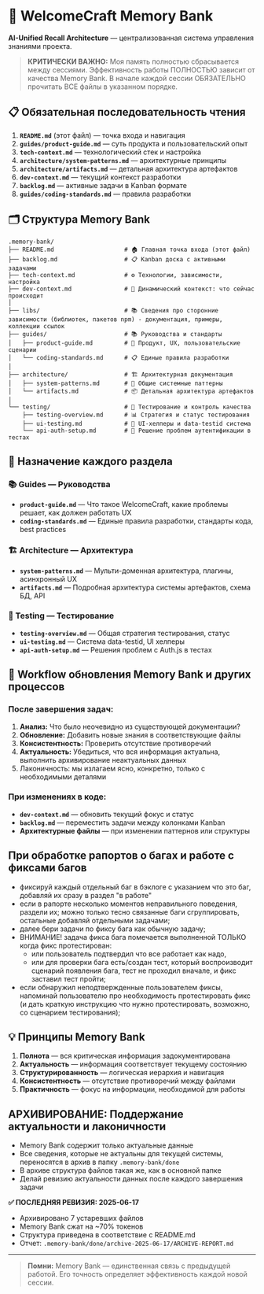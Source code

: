 # 🧠 WelcomeCraft Memory Bank

**AI-Unified Recall Architecture** — централизованная система управления знаниями проекта.

> **КРИТИЧЕСКИ ВАЖНО:** Моя память полностью сбрасывается между сессиями. Эффективность работы ПОЛНОСТЬЮ зависит от качества Memory Bank. В начале каждой сессии ОБЯЗАТЕЛЬНО прочитать ВСЕ файлы в указанном порядке.

## 📋 Обязательная последовательность чтения

1. **`README.md`** (этот файл) — точка входа и навигация
2. **`guides/product-guide.md`** — суть продукта и пользовательский опыт  
3. **`tech-context.md`** — технологический стек и настройка
4. **`architecture/system-patterns.md`** — архитектурные принципы
5. **`architecture/artifacts.md`** — детальная архитектура артефактов
6. **`dev-context.md`** — текущий контекст разработки
7. **`backlog.md`** — активные задачи в Kanban формате
8. **`guides/coding-standards.md`** — правила разработки

## 🗂️ Структура Memory Bank

```
.memory-bank/
├── README.md                    # 🏠 Главная точка входа (этот файл)
├── backlog.md                   # 📋 Kanban доска с активными задачами
├── tech-context.md              # ⚙️ Технологии, зависимости, настройка
├── dev-context.md               # 🔄 Динамический контекст: что сейчас происходит
│
├── libs/                        # 📚 Сведения про сторонние зависимости (библиотек, пакетов npm) - документация, примеры, коллекции ссылок
├── guides/                      # 📚 Руководства и стандарты
│   ├── product-guide.md         # 🎯 Продукт, UX, пользовательские сценарии
│   └── coding-standards.md      # 📋 Единые правила разработки
│
├── architecture/                # 🏗️ Архитектурная документация
│   ├── system-patterns.md       # 🔧 Общие системные паттерны
│   └── artifacts.md             # 📦 Детальная архитектура артефактов
│
└── testing/                     # 🧪 Тестирование и контроль качества
    ├── testing-overview.md      # 📊 Стратегия и статус тестирования
    ├── ui-testing.md            # 🎯 UI-хелперы и data-testid система
    └── api-auth-setup.md        # 🔐 Решение проблем аутентификации в тестах
```

## 🎯 Назначение каждого раздела

### 📚 Guides — Руководства
- **`product-guide.md`** — Что такое WelcomeCraft, какие проблемы решает, как должен работать UX
- **`coding-standards.md`** — Единые правила разработки, стандарты кода, best practices

### 🏗️ Architecture — Архитектура  
- **`system-patterns.md`** — Мульти-доменная архитектура, плагины, асинхронный UX
- **`artifacts.md`** — Подробная архитектура системы артефактов, схема БД, API

### 🧪 Testing — Тестирование
- **`testing-overview.md`** — Общая стратегия тестирования, статус
- **`ui-testing.md`** — Система data-testid, UI хелперы
- **`api-auth-setup.md`** — Решения проблем с Auth.js в тестах

## 🔄 Workflow обновления Memory Bank и других процессов

### После завершения задач:
1. **Анализ:** Что было неочевидно из существующей документации?
2. **Обновление:** Добавить новые знания в соответствующие файлы
3. **Консистентность:** Проверить отсутствие противоречий
4. **Актуальность:** Убедиться, что вся информация актуальна, выполнить архивирование неактуальных данных
5. Лаконичность: мы излагаем ясно, конкретно, только с необходимыми деталями 

### При изменениях в коде:
- **`dev-context.md`** — обновить текущий фокус и статус
- **`backlog.md`** — переместить задачи между колонками Kanban
- **Архитектурные файлы** — при изменении паттернов или структуры

## При обработке рапортов о багах и работе с фиксами багов

- фиксируй каждый отдельный баг в бэклоге с указанием что это баг, добавляй их сразу в раздел "в работе"
- если в рапорте несколько моментов неправильного поведения, раздели их; можно только тесно связанные баги сгруппировать, остальные добавляй отдельными задачами; 
- далее бери задачи по фиксу бага как обычную задачу;
- ВНИМАНИЕ! задача фикса бага помечается выполненной ТОЛЬКО когда фикс протестирован:  
  - или пользователь подтвердил что все работает как надо, 
  - или для проверки бага есть/создан тест, который воспроизводит сценарий появления бага, тест не проходил вначале, и фикс заставил тест пройти;
- если обнаружил неподтвержденные пользователем фиксы, напоминай пользователю про необходимость протестировать фикс (и дать краткую инструкцию что нужно протестировать, возможно, со сценарием тестирования);  

## 💡 Принципы Memory Bank

1. **Полнота** — вся критическая информация задокументирована
2. **Актуальность** — информация соответствует текущему состоянию
3. **Структурированность** — логическая иерархия и навигация
4. **Консистентность** — отсутствие противоречий между файлами
5. **Практичность** — фокус на информации, необходимой для работы

## АРХИВИРОВАНИЕ: Поддержание актуальности и лаконичности

- Memory Bank содержит только актуальные данные
- Все сведения, которые не актуальны для текущей системы, переносятся в архив в папку `.memory-bank/done`
- В архиве структура файлов такая же, как в основной папке
- Делай ревизию актуальности данных после каждого завершения задачи

**✅ ПОСЛЕДНЯЯ РЕВИЗИЯ: 2025-06-17**
- Архивировано 7 устаревших файлов
- Memory Bank сжат на ~70% токенов
- Структура приведена в соответствие с README.md
- Отчет: `.memory-bank/done/archive-2025-06-17/ARCHIVE-REPORT.md`

---

> **Помни:** Memory Bank — единственная связь с предыдущей работой. Его точность определяет эффективность каждой новой сессии.